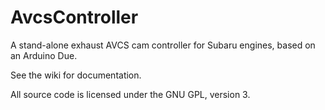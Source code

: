 # AvcsController

A stand-alone exhaust AVCS cam controller for Subaru engines, based on an Arduino Due.

See the wiki for documentation.

All source code is licensed under the GNU GPL, version 3.



